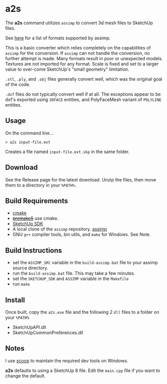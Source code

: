 # a2s

The __a2s__ command utilizes `assimp` to convert 3d mesh files to SketchUp files.

See [here](https://assimp-docs.readthedocs.io/en/latest/about/introduction.html) for a list of formats supported by assimp.

This is a basic converter which relies completely on the capabilities of
`assimp` for the conversion.  If `assimp` can not handle the conversion, no
further attempt is made. Many formats result in poor or unexpected models.
Textures are not imported for any format. Scale is fixed and set to a larger value to
over-come SketchUp's "small geometry" limitation.

`.stl`, `.ply`, and `.obj` files generally convert well, which was the original goal of the code.

`.dxf` files do not typically convert well if at all. The exceptions appear to
be dxf's exported using `3DFACE` entities, and PolyFaceMesh variant of
`POLYLINE` entiites.

## Usage

On the command line...

    > a2s input-file.ext

Creates a file named `input-file.ext.skp` in the same folder.

## Download

See the Release page for the latest download. Unzip the files, then move them to a directory in your `%PATH%.`

## Build Requirements

* [cmake](https://cmake.org/)
* ~~[premake5](https://github.com/premake/premake-core)~~ use cmake.
* [SketchUp SDK](https://developer.sketchup.com)
* A local clone of the `assimp` repository. [assimp](https://github.com/assimp/assimp)
* GNU `g++` compiler tools, bin utils, and `make` for Windows. See Note.

## Build Instructions

* set the `ASSIMP_SRC` variable in the `build-assimp.bat` file to your assimp source directory.
* run the `build-assimp.bat` file. This may take a few minutes.
* set the `SKETCHUP_SDK` and `ASSIMP` variable in the `Makefile` 
* run `make`

## Install

Once built, copy the `a2s.exe` file and the following 2 `dll` files to a folder on your `%PATH%`

* SketchUpAPI.dll
* SketchUpCommonPreferences.dll


## Notes

I use [scoop](https://scoop.sh/) to maintain the required dev tools on Windows.

__a2s__ defaults to using a SketchUp 8 file. Edit the `main.cpp` file if you want to change the default.


